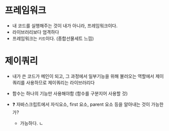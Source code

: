 # 프레임워크

- 내 코드를 실행해주는 것이 내가 아니라, 프레임워크이다.
- 라이브러리보다 엄격하다
- 프레임워크는 `키트`이다. (종합선물세트 느낌)

# 제이쿼리

- 내가 쓴 코드가 메인이 되고, 그 과정에서 일부기능을 위해 불러오는 역할에서 제이쿼리를 사용하므로 제이쿼리는 라이브러리다

- 함수는 하나의 기능만 사용해야함 (함수를 구분지어 사용할 것)

- :question: 자바스크립트에서 자식요소, first 요소, parent 요소 등을 알아내는 것이 가능한가?
  - 가능하다.
    ㄴ

